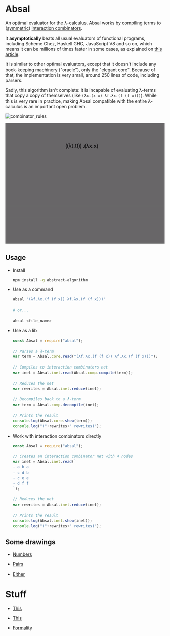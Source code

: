 # Absal

An optimal evaluator for the λ-calculus. Absal works by compiling terms to
([symmetric](https://scholar.google.com.br/scholar?q=symmetric+interaction+combinators&hl=en&as_sdt=0&as_vis=1&oi=scholart&sa=X&ved=0ahUKEwjNgZbO7aTVAhUEkZAKHYyTAFgQgQMIJjAA))
[interaction
combinators](http://www.sciencedirect.com/science/article/pii/S0890540197926432).

It **asymptotically** beats all usual evaluators of functional programs,
including Scheme Chez, Haskell GHC, JavaScript V8 and so on, which means it can
be millions of times faster in some cases, as explained on [this
article](https://medium.com/@maiavictor/solving-the-mystery-behind-abstract-algorithms-magical-optimizations-144225164b07).

It is similar to other optimal evaluators, except that it doesn't include any
book-keeping machinery ("oracle"), only the "elegant core". Because of that, the
implementation is very small, around 250 lines of code, including parsers.

Sadly, this algorithm isn't complete: it is incapable of evaluating λ-terms that
copy a copy of themselves (like `(λx.(x x) λf.λx.(f (f x)))`). While this is
very rare in practice, making Absal compatible with the entire λ-calculus is an
important open problem.

![combinator_rules](images/combinators_rules.png)

![inets](https://raw.githubusercontent.com/moonad/Assets/master/images/inet-simulation.gif)

## Usage

- Install

    ```bash
    npm install -g abstract-algorithm
    ```

- Use as a command

    ```bash
    absal "(λf.λx.(f (f x)) λf.λx.(f (f x)))"

    # or...

    absal <file_name>
    ```

- Use as a lib

    ```javascript
    const Absal = require("absal");

    // Parses a λ-term
    var term = Absal.core.read("(λf.λx.(f (f x)) λf.λx.(f (f x)))");

    // Compiles to interaction combinators net
    var inet = Absal.inet.read(Absal.comp.compile(term));

    // Reduces the net
    var rewrites = Absal.inet.reduce(inet);

    // Decompiles back to a λ-term
    var term = Absal.comp.decompile(inet);

    // Prints the result
    console.log(Absal.core.show(term));
    console.log("("+rewrites+" rewrites)");
    ```

- Work with interaction combinators directly

    ```javascript
    const Absal = require("absal");

    // Creates an interaction combinator net with 4 nodes
    var inet = Absal.inet.read(`
    - a b a
    - c d b
    - c e e
    - d f f
    `);

    // Reduces the net
    var rewrites = Absal.inet.reduce(inet);

    // Prints the result
    console.log(Absal.inet.show(inet));
    console.log("("+rewrites+" rewrites)");
    ```

## Some drawings

- [Numbers](images/handwritten_example.jpg?raw=true)

- [Pairs](images/pairs_on_inets.jpg?raw=true)

- [Either](images/either_on_inets.jpg?raw=true)

# Stuff

- [This](https://github.com/MaiaVictor/abstract-algorithm/blob/old_repo/examples/lambda-calculus.js)

- [This](https://github.com/MaiaVictor/parallel_lambda_computer_tests)

- [Formality](https://github.com/moonad/formality)
